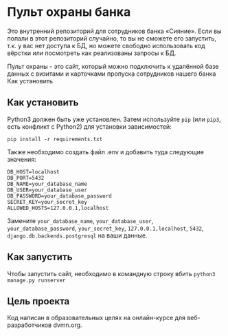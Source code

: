# Пульт охраны банка
Это внутренний репозиторий для сотрудников банка «Сияние». Если вы попали в этот репозиторий случайно, то вы не сможете его запустить, т.к. у вас нет доступа к БД, но можете свободно использовать код вёрстки или посмотреть как реализованы запросы к БД.

Пульт охраны - это сайт, который можно подключить к удалённой базе данных с визитами и карточками пропуска сотрудников нашего банка
Как установить

## Как установить

Python3 должен быть уже установлен. Затем используйте `pip` (или `pip3`, есть конфликт с Python2) для установки зависимостей:

`pip install -r requirements.txt`

Также необходимо создать файл .env и добавить туда следующие значения:

```DB_ENGINE=django.db.backends.postgresql
DB_HOST=localhost
DB_PORT=5432
DB_NAME=your_database_name
DB_USER=your_database_user
DB_PASSWORD=your_database_password
SECRET_KEY=your_secret_key
ALLOWED_HOSTS=127.0.0.1,localhost
```
Замените `your_database_name`, `your_database_user`, `your_database_password`, `your_secret_key`, `127.0.0.1,localhost`, `5432`, `django.db.backends.postgresql` на ваши данные.

## Как запустить

Чтобы запустить сайт, необходимо в командную строку вбить `python3 manage.py runserver`

## Цель проекта

Код написан в образовательных целях на онлайн-курсе для веб-разработчиков dvmn.org.
